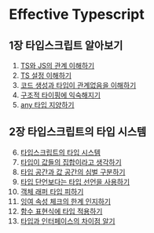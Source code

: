 # Effective Typescript
## 1장 타입스크립트 알아보기
1. [TS와 JS의 관계 이해하기]()
2. [TS 설정 이해하기]()
3. [코드 생성과 타입이 관계없음을 이해하기]()
4. [구조적 타이핑에 익숙해지기]()
5. [any 타입 지양하기]()

## 2장 타입스크립트의 타입 시스템
6. [타입스크립트의 타입 시스템]()
7. [타입이 값들의 집합이라고 생각하기]()
8. [타입 공간과 값 공간의 심벌 구분하기]()
9. [타입 단언보다는 타입 선언을 사용하기]()
10. [객체 래퍼 타입 피하기]()
11. [잉여 속성 체크의 한계 인지하기]()
12. [함수 표현식에 타입 적용하기]()
13. [타입과 인터페이스의 차이점 알기]()
